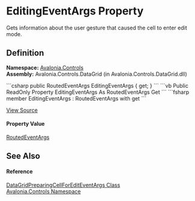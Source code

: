 # EditingEventArgs Property


Gets information about the user gesture that caused the cell to enter edit mode.



## Definition
**Namespace:** <a href="N_Avalonia_Controls">Avalonia.Controls</a>  
**Assembly:** Avalonia.Controls.DataGrid (in Avalonia.Controls.DataGrid.dll)

<Tabs groupId="api-code-preview">
<TabItem value="csharp" label="C#">
```csharp
public RoutedEventArgs EditingEventArgs { get; }
```
</TabItem>
<TabItem value="vb" label="VB">
```vb
Public ReadOnly Property EditingEventArgs As RoutedEventArgs
	Get
```
</TabItem>
<TabItem value="fsharp" label="F#">
```fsharp
member EditingEventArgs : RoutedEventArgs with get
```
</TabItem>
</Tabs>



<a href="https://github.com/AvaloniaUI/Avalonia/tree/master/src/Avalonia.Controls.DataGrid/EventArgs.cs#L495" title="View the source code">View Source</a>



#### Property Value
<a href="T_Avalonia_Interactivity_RoutedEventArgs">RoutedEventArgs</a>

## See Also


#### Reference
<a href="T_Avalonia_Controls_DataGridPreparingCellForEditEventArgs">DataGridPreparingCellForEditEventArgs Class</a>  
<a href="N_Avalonia_Controls">Avalonia.Controls Namespace</a>  

